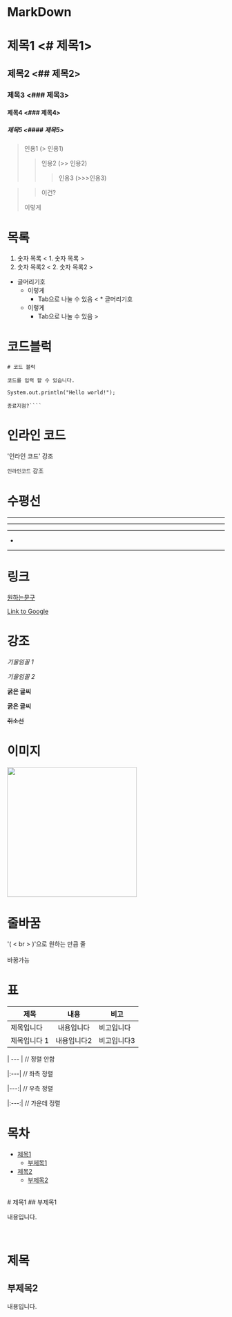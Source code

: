 # MarkDown

# 제목1 <# 제목1>
## 제목2 <## 제목2>
### 제목3 <### 제목3>
#### 제목4 <### 제목4>
##### 제목5 <#### 제목5>

> 인용1 (> 인용1)
>> 인용2 (>> 인용2)
>>>인용3 (>>>인용3) 

>> 이건?
>
> 이렇게

# 목록
1. 숫자 목록 < 1. 숫자 목록 >
2. 숫자 목록2 < 2. 숫자 목록2 >

* 글머리기호
  * 이렇게
    * Tab으로 나눌 수 있음
< * 글머리기호
  * 이렇게
    * Tab으로 나눌 수 있음 >
# 코드블럭
````
# 코드 블럭

코드를 입력 할 수 있습니다.

System.out.println("Hello world!");

종료지점?````
````

# 인라인 코드

'인라인 코드' 강조

<code>인라인코드</code> 강조

# 수평선

* * *
***
- - -
-
<hr>

# 링크
[원하는문구](http://원하는링크/)

[Link to Google](http://www.google.com/)

# 강조

*기울임꼴 1*

_기울임꼴 2_

**굵은 글씨**

__굵은 글씨__

~~취소선~~

# 이미지
<img src="https://github.com/iamhoooo/TIL/assets/126745119/fb1f55a5-6aaa-4a0d-81ea-a5bb18c38da4" width="300">

# 줄바꿈
'( < br > )'으로 원하는 만큼 줄 <br><br>바꿈가능

# 표 
| 제목      |    내용    | 비고     |
|---------|:--------:|--------|
| 제목입니다   |  내용입니다   | 비고입니다  |
| 제목입니다 1 |  내용입니다2  | 비고입니다3 |


| ---     | // 정렬 안함 

|:---| // 좌측 정렬

|---:| // 우측 정렬

|:---:| // 가운데 정렬

# 목차
- [제목1](#제목1)
  - [부제목1](#부제목1) 
- [제목2](#제목2)
  - [부제목2](#부제목2)
<br>
# 제목1
## 부제목1

내용입니다.

<br>

# 제목
## 부제목2

내용입니다.

